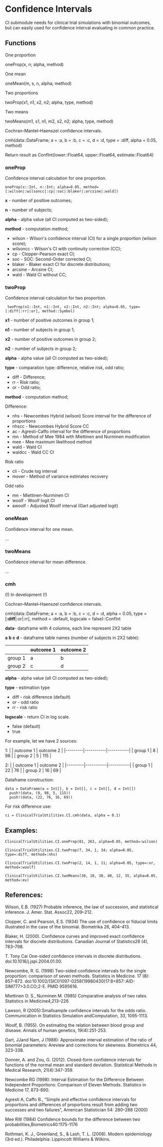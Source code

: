 # Confidence Intervals

CI submodule needs for clinical trial simulations with binomial outcomes, but can easily used for confidence interval evaluating in common practice.

## Functions

One proportion

oneProp(x, n; alpha, method)

One mean

oneMean(m, s, n, alpha; method)

Two proportions

twoProp(x1, n1, x2, n2; alpha, type, method)

Two means

twoMeans(m1, s1, n1, m2, s2, n2; alpha, type, method)

Cochran–Mantel–Haenszel confidence intervals.

cmh(data::DataFrame; a = :a, b = :b, c = :c, d = :d, type = :diff, alpha = 0.05, method)

Return result as ConfInt(lower::Float64, upper::Float64, estimate::Float64)

### oneProp

Confidence interval calculation for one proportion.

```
oneProp(x::Int, n::Int; alpha=0.05, method=[:wilson|:wilsoncc|:cp|:soc|:blaker|:arcsine|:wald])
```

**x** - number of positive outcomes;

**n** - number of subjects;

**alpha** - alpha value (all CI computed as two-sided);

**method** - computation method;

- wilson - Wilson's confidence interval (CI) for a single proportion (wilson score);
- wilsoncc - Wilson's CI with continuity correction (CC);
- cp - Clopper-Pearson exact CI;
- soc - SOC: Second-Order corrected CI;
- blaker - Blaker exact CI for discrete distributions;
- arcsine - Arcsine CI;
- wald - Wald CI without CC;

### twoProp

Confidence interval calculation for two proportion.

```
 twoProp(x1::Int, n1::Int, x2::Int, n2::Int; alpha=0.05, type=[:diff|:rr|:or], method::Symbol)
 ```

 **x1** - number of positive outcomes in group 1;

 **n1** - number of subjects in group 1;

 **x2** - number of positive outcomes in group 2;

 **n2** - number of subjects in group 2;

 **alpha** - alpha value (all CI computed as two-sided);

 **type** - comparation type: difference, relative risk, odd ratio;

- diff - Difference;
- rr - Risk ratio;
- or - Odd ratio;

 **method** - computation method;

Difference:

- nhs - Newcombes Hybrid (wilson) Score interval for the difference of proportions
- nhscc - Newcombes Hybrid Score CC
- ac - Agresti-Caffo interval for the difference of proportions
- mn - Method of Mee 1984 with Miettinen and Nurminen modification
- mee - Mee maximum likelihood method
- wald - Wald CI
- waldcc - Wald CC CI

Risk ratio

- cli - Crude log interval
- mover - Method of variance estimates recovery

Odd ratio

- mn - Miettinen-Nurminen CI
- woolf - Woolf logit CI
- awoolf - Adjusted Woolf interval (Gart adjusted logit)

### oneMean

Confidence interval for one mean.

...


### twoMeans

Confidence interval for mean difference.

...


### cmh

(!) In development (!)

Cochran–Mantel–Haenszel confidence intervals.


cmh(data::DataFrame; a = :a, b = :b, c = :c, d = :d, alpha = 0.05, type = [**:diff**|:or|:rr], method = :default, logscale = false)::ConfInt


 **data**- dataframe with 4 columns, each line represent 2X2 table

**a** **b** **c** **d** - dataframe table names (number of subjects in 2X2 table):

|         | outcome 1 | outcome 2 |
|---------|-----------|-----------|
| group 1 |     a     |     b     |
| group 2 |     c     |     d     |

**alpha** - alpha value (all CI computed as two-sided);

**type** - estimation type
- diff - risk difference (default)
- or - odd ratio
- rr - risk ratio

**logscale** - return CI in log scale.

- false (default)
- true

For example, let we have 2 sources:

1:
|         | outcome 1 | outcome 2 |
|---------|-----------|-----------|
| group 1 |     8     |     98    |
| group 2 |     5     |    115    |

2:
|         | outcome 1 | outcome 2 |
|---------|-----------|-----------|
| group 1 |     22    |     76    |
| group 2 |     16    |     69    |

Dataframe construction:
```
data = DataFrame(a = Int[], b = Int[], c = Int[], d = Int[])
  push!(data, (8, 98, 5, 115))
  push!(data, (22, 76, 16, 69))
```

For risk difference use:

```
ci = ClinicalTrialUtilities.CI.cmh(data, alpha = 0.1)
```

## Examples:

```
ClinicalTrialUtilities.CI.oneProp(81, 263, alpha=0.05, method=:wilson)

ClinicalTrialUtilities.CI.twoProp(7, 34, 1, 34; alpha=0.05, type=:diff, method=:nhs)

ClinicalTrialUtilities.CI.twoProp(2, 14, 1, 11; alpha=0.05, type=:or, method=:woolf)

ClinicalTrialUtilities.CI.twoMeans(30, 10, 30, 40, 12, 35, alpha=0.05, method=:ev)

```

## References:

Wilson, E.B. (1927) Probable inference, the law of succession, and statistical inference. J. Amer. Stat. Assoc22, 209–212.

Clopper, C. and Pearson, E.S. (1934) The use of confidence or fiducial limits illustrated in the case of the binomial. Biometrika 26, 404–413.

Blaker, H. (2000). Confidence curves and improved exact confidence intervals for discrete distributions. Canadian Journal of Statistics28 (4), 783–798.

T. Tony Cai One-sided confidence intervals in discrete distributions. doi:10.1016/j.jspi.2004.01.00.

Newcombe, R. G. (1998) Two-sided confidence intervals for the single proportion: comparison of seven methods. Statistics in Medicine. 17 (8): 857–872. doi:10.1002/(SICI)1097-0258(19980430)17:8<857::AID-SIM777>3.0.CO;2-E. PMID 9595616.

Miettinen O. S., Nurminen M. (1985) Comparative analysis of two rates. Statistics in Medicine4,213–226

Lawson, R (2005):Smallsample confidence intervals for the odds ratio.  Communication in Statistics Simulation andComputation, 33, 1095-1113.

Woolf, B. (1955). On estimating the relation between blood group and disease. Annals of human genetics, 19(4):251-253.

Gart, JJand Nam, J (1988): Approximate interval estimation of the ratio of binomial parameters: Areview and corrections for skewness. Biometrics 44, 323-338.

Donner, A. and Zou, G. (2012). Closed-form confidence intervals for functions of the normal mean and standard deviation. Statistical Methods in Medical Research, 21(4):347-359.

Newcombe RG (1998): Interval Estimation for the Difference Between Independent Proportions: Comparison of Eleven Methods. Statistics in Medicine 17, 873-890.

Agresti A, Caffo B., “Simple and effective confidence intervals for proportions and differences of proportions result from adding two successes and two failures”, American Statistician 54: 280–288 (2000)

Mee RW (1984) Confidence bounds for the difference between two probabilities,Biometrics40:1175-1176

Rothman, K. J., Greenland, S., & Lash, T. L. (2008). Modern epidemiology (3rd ed.). Philadelphia: Lippincott Williams & Wilkins.
